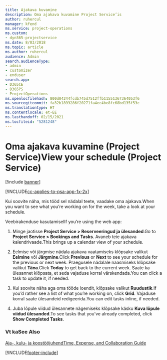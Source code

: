 ```yaml
---
title: Ajakava kuvamine
description: Oma ajakava kuvamine Project Service’is
author: ruhercul
manager: kfend
ms.service: project-operations
ms.custom:
- dyn365-projectservice
ms.date: 8/03/2018
ms.topic: article
ms.author: ruhercul
audience: Admin
search.audienceType:
- admin
- customizer
- enduser
search.app:
- D365CE
- D365PS
- ProjectOperations
ms.openlocfilehash: 800d04244fcdb745d7512ffb11551367364053f6
ms.sourcegitcommit: fa32b1893286f20271fa4ec4be8fc68bd135f53c
ms.translationtype: HT
ms.contentlocale: et-EE
ms.lasthandoff: 02/15/2021
ms.locfileid: "5281248"
---
```

# <a name="view-your-schedule-project-service"></a><span data-ttu-id="889fb-103">Oma ajakava kuvamine (Project Service)</span><span class="sxs-lookup"><span data-stu-id="889fb-103">View your schedule (Project Service)</span></span>

[!include [banner](../includes/psa-now-project-operations.md)]

[!INCLUDE[cc-applies-to-psa-app-1x-2x](../includes/cc-applies-to-psa-app-1x-2x.md)]

<span data-ttu-id="889fb-104">Kui soovite näha, mis tööd sel nädalal teete, vaadake oma ajakava.</span><span class="sxs-lookup"><span data-stu-id="889fb-104">When you want to see what you’re working on for the week, take a look at your schedule.</span></span>  
  
 <span data-ttu-id="889fb-105">Veebirakenduse kasutamisel</span><span class="sxs-lookup"><span data-stu-id="889fb-105">If you’re using the web app:</span></span>  
  
1.  <span data-ttu-id="889fb-106">Minge jaotisse **Project Service > Reserveeringud ja ülesanded**.</span><span class="sxs-lookup"><span data-stu-id="889fb-106">Go to **Project Service > Bookings and Tasks**.</span></span> <span data-ttu-id="889fb-107">Avaneb teie ajakava kalendrivaade.</span><span class="sxs-lookup"><span data-stu-id="889fb-107">This brings up a calendar view of your schedule.</span></span>  
  
2.  <span data-ttu-id="889fb-108">Eelmise või järgmise nädala ajakava vaatamiseks klõpsake valikut **Eelmine** või **Järgmine**.</span><span class="sxs-lookup"><span data-stu-id="889fb-108">Click **Previous** or **Next** to see your schedule for the previous or next week.</span></span> <span data-ttu-id="889fb-109">Praegusele nädalale naasmiseks klõpsake valikut **Täna**.</span><span class="sxs-lookup"><span data-stu-id="889fb-109">Click **Today** to get back to the current week.</span></span> <span data-ttu-id="889fb-110">Saate ka ülesannet klõpsata, et seda vajaduse korral värskendada.</span><span class="sxs-lookup"><span data-stu-id="889fb-110">You can click a task to update it, if needed.</span></span>  
  
3.  <span data-ttu-id="889fb-111">Kui soovite näha aga oma tööde loendit, klõpsake valikut **Ruudustik**.</span><span class="sxs-lookup"><span data-stu-id="889fb-111">If you’d rather see a list of what you’re working on, click **Grid**.</span></span> <span data-ttu-id="889fb-112">Vajaduse korral saate ülesandeid redigeerida.</span><span class="sxs-lookup"><span data-stu-id="889fb-112">You can edit tasks inline, if needed.</span></span>  
  
4.  <span data-ttu-id="889fb-113">Juba lõpule viidud ülesannete nägemiseks klõpsake käsku **Kuva lõpule viidud ülesanded**.</span><span class="sxs-lookup"><span data-stu-id="889fb-113">To see tasks that you’ve already completed, click **Show Completed Tasks**.</span></span>  
  
### <a name="see-also"></a><span data-ttu-id="889fb-114">Vt ka</span><span class="sxs-lookup"><span data-stu-id="889fb-114">See Also</span></span>  
 [<span data-ttu-id="889fb-115">Aja-, kulu- ja koostööjuhend</span><span class="sxs-lookup"><span data-stu-id="889fb-115">Time, Expense, and Collaboration Guide</span></span>](../psa/time-expense-collaboration-guide.md)


[!INCLUDE[footer-include](../includes/footer-banner.md)]